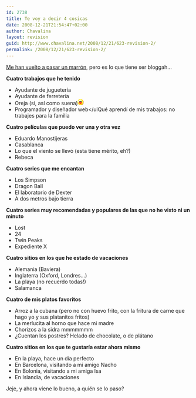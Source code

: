 ```yaml
---
id: 2738
title: Te voy a decir 4 cosicas
date: 2008-12-21T21:54:47+02:00
author: Chavalina
layout: revision
guid: http://www.chavalina.net/2008/12/21/623-revision-2/
permalink: /2008/12/21/623-revision-2/
---
```

<a href="http://www.criteriondg.info/wordpress/archives/2006/02/06/meme-again-de-4-en-4/" target="_blank">Me han vuelto a pasar un marrón</a>, pero es lo que tiene ser bloggah…

**Cuatro trabajos que he tenido** 

  * Ayudante de jugueter&iacute;a
  * Ayudante de ferreter&iacute;a
  * Oreja (s&iacute;, as&iacute; como suena)![emo](/imagenes/emoticonos/risa.gif) 
  * Programador y dise&ntilde;ador web</ulQué aprend&iacute; de mis trabajos: no trabajes para la familia
  
**Cuatro pel&iacute;culas que puedo ver una y otra vez** </p> 

  * Eduardo Manostijeras
  * Casablanca
  * Lo que el viento se llevó (esta tiene mérito, eh?)
  * Rebeca

**Cuatro series que me encantan** 

  * Los Simpson
  * Dragon Ball
  * El laboratorio de Dexter
  * A dos metros bajo tierra

**Cuatro series muy recomendadas y populares de las que no he visto ni un minuto** 

  * Lost
  * 24
  * Twin Peaks
  * Expediente X

**Cuatro sitios en los que he estado de vacaciones** 

  * Alemania (Baviera)
  * Inglaterra (Oxford, Londres…)
  * La playa (no recuerdo todas!)
  * Salamanca

**Cuatro de mis platos favoritos** 

  * Arroz a la cubana (pero no con huevo frito, con la fritura de carne que hago yo y sus platanitos fritos)
  * La merlucita al horno que hace mi madre
  * Chorizos a la sidra mmmmmmm
  * &iquest;Cuentan los postres? Helado de chocolate, o de plátano

**Cuatro sitios en los que te gustar&iacute;a estar ahora mismo** 

  * En la playa, hace un d&iacute;a perfecto
  * En Barcelona, visitando a mi amigo Nacho
  * En Bolonia, visitando a mi amiga Isa
  * En Islandia, de vacaciones

Jeje, y ahora viene lo bueno, a quién se lo paso?